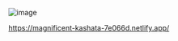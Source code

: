 ﻿![image](https://github.com/user-attachments/assets/d32bdeed-d5cb-4915-8f8f-c93a7f4732a5)

https://magnificent-kashata-7e066d.netlify.app/
